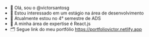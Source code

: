 - 👋 Olá, sou o @victorsantosg
- 👀 Estou interessado em um estágio na área de desenvolvimento 
- 🌱 Atualmente estou no 4° semestre de ADS
- 📘 A minha área de expertise é React.js
- 🗂 Segue link do meu portfólio https://portfoliovictor.netlify.app

<!---
victorsantosg/victorsantosg is a ✨ special ✨ repository because its `README.md` (this file) appears on your GitHub profile.
You can click the Preview link to take a look at your changes.
--->
